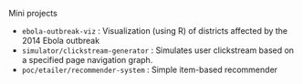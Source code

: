Mini projects

- `ebola-outbreak-viz` : Visualization (using R) of districts affected by the 2014 Ebola outbreak
- `simulator/clickstream-generator` : Simulates user clickstream based on a specified page navigation graph.
- `poc/etailer/recommender-system` : Simple item-based recommender
